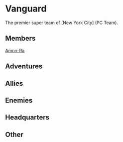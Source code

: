 # Vanguard
The premier super team of [New York City] (PC Team).

## Members
[Amon-Ra](/player_characters/Amon-Ra.md)

## Adventures


## Allies


## Enemies


## Headquarters


## Other
